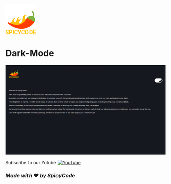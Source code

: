 ![Watch Me][def]
# Dark-Mode

<a href="https://dsc.gg/Spicycode"><img src="https://github.com/Spicy1Code/Dark-Mode/blob/main/img/Screenshot%202023-02-18%20115413.png" alt="SPICYCODE Developer" width="1000"></a>

Subscribe to our Yotube [![YouTube](https://img.shields.io/badge/YouTube-%23FF0000.svg?logo=YouTube&logoColor=white)](https://youtube.com/@ITz-Zekky) 

### *Made with ❤️ by SpicyCode*

[def]: ./img/icons8-chili-pepper-96.png
